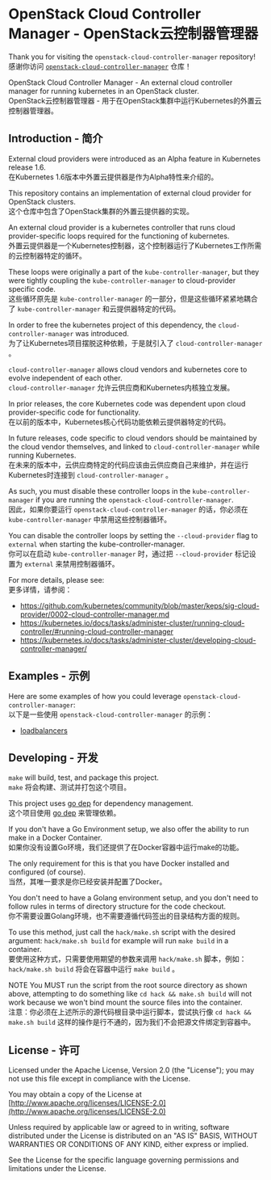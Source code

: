 # OpenStack Cloud Controller Manager - OpenStack云控制器管理器

Thank you for visiting the `openstack-cloud-controller-manager` repository!<br>
感谢你访问 [`openstack-cloud-controller-manager`](https://github.com/kubernetes/cloud-provider-openstack) 仓库！

OpenStack Cloud Controller Manager - An external cloud controller manager for running kubernetes in an OpenStack cluster.<br>
OpenStack云控制器管理器 - 用于在OpenStack集群中运行Kubernetes的外置云控制器管理器。

## Introduction - 简介

External cloud providers were introduced as an Alpha feature in Kubernetes release 1.6.<br>
在Kubernetes 1.6版本中外置云提供器是作为Alpha特性来介绍的。

This repository contains an implementation of external cloud provider for OpenStack clusters.<br>
这个仓库中包含了OpenStack集群的外置云提供器的实现。

An external cloud provider is a kubernetes controller that runs cloud provider-specific loops required for the functioning of kubernetes.<br>
外置云提供器是一个Kubernetes控制器，这个控制器运行了Kubernetes工作所需的云控制器特定的循环。

These loops were originally a part of the `kube-controller-manager`, but they were tightly coupling the `kube-controller-manager` to cloud-provider specific code.<br>
这些循环原先是 `kube-controller-manager` 的一部分，但是这些循环紧紧地耦合了 `kube-controller-manager` 和云提供器特定的代码。

In order to free the kubernetes project of this dependency, the `cloud-controller-manager` was introduced.<br>
为了让Kubernetes项目摆脱这种依赖，于是就引入了 `cloud-controller-manager` 。

`cloud-controller-manager` allows cloud vendors and kubernetes core to evolve independent of each other.<br>
`cloud-controller-manager` 允许云供应商和Kubernetes内核独立发展。

In prior releases, the core Kubernetes code was dependent upon cloud provider-specific code for functionality.<br>
在以前的版本中，Kubernetes核心代码功能依赖云提供器特定的代码。

In future releases, code specific to cloud vendors should be maintained by the cloud vendor themselves, and linked to `cloud-controller-manager` while running Kubernetes.<br>
在未来的版本中，云供应商特定的代码应该由云供应商自己来维护，并在运行Kubernetes时连接到 `cloud-controller-manager` 。

As such, you must disable these controller loops in the `kube-controller-manager` if you are running the `openstack-cloud-controller-manager`.<br>
因此，如果你要运行 `openstack-cloud-controller-manager` 的话，你必须在 `kube-controller-manager` 中禁用这些控制器循环。

You can disable the controller loops by setting the `--cloud-provider` flag to `external` when starting the kube-controller-manager.<br>
你可以在启动 `kube-controller-manager` 时，通过把 `--cloud-provider` 标记设置为 `external` 来禁用控制器循环。

For more details, please see:<br>
更多详情，请参阅：

- <https://github.com/kubernetes/community/blob/master/keps/sig-cloud-provider/0002-cloud-controller-manager.md>
- <https://kubernetes.io/docs/tasks/administer-cluster/running-cloud-controller/#running-cloud-controller-manager>
- <https://kubernetes.io/docs/tasks/administer-cluster/developing-cloud-controller-manager/>

## Examples - 示例

Here are some examples of how you could leverage `openstack-cloud-controller-manager`:<br>
以下是一些使用 `openstack-cloud-controller-manager` 的示例：

- [loadbalancers](examples/loadbalancers/)

## Developing - 开发

`make` will build, test, and package this project.<br>
`make` 将会构建、测试并打包这个项目。

This project uses [go dep](https://golang.github.io/dep/) for dependency management.<br>
这个项目使用 [go dep](https://golang.github.io/dep/) 来管理依赖。

If you don't have a Go Environment setup, we also offer the ability to run make in a Docker Container.<br>
如果你没有设置Go环境，我们还提供了在Docker容器中运行make的功能。

The only requirement for this is that you have Docker installed and configured (of course).<br>
当然，其唯一要求是你已经安装并配置了Docker。

You don't need to have a Golang environment setup, and you don't need to follow rules in terms of directory structure for the code checkout.<br>
你不需要设置Golang环境，也不需要遵循代码签出的目录结构方面的规则。

To use this method, just call the `hack/make.sh` script with the desired argument: `hack/make.sh build` for example will run `make build` in a container.<br>
要使用这种方式，只需要使用期望的参数来调用 `hack/make.sh` 脚本，例如： `hack/make.sh build` 将会在容器中运行 `make build` 。

NOTE You MUST run the script from the root source directory as shown above, attempting to do something like `cd hack && make.sh build` will not work because we won't bind mount the source files into the container.<br>
注意：你必须在上述所示的源代码根目录中运行脚本，尝试执行像 `cd hack && make.sh build` 这样的操作是行不通的，因为我们不会把源文件绑定到容器中。

## License - 许可

Licensed under the Apache License, Version 2.0 (the "License"); you may not use this file except in compliance with the License.<br>

You may obtain a copy of the License at [http://www.apache.org/licenses/LICENSE-2.0](http://www.apache.org/licenses/LICENSE-2.0)<br>

Unless required by applicable law or agreed to in writing, software distributed under the License is distributed on an "AS IS" BASIS, WITHOUT WARRANTIES OR CONDITIONS OF ANY KIND, either express or implied.<br>

See the License for the specific language governing permissions and limitations under the License.<br>
